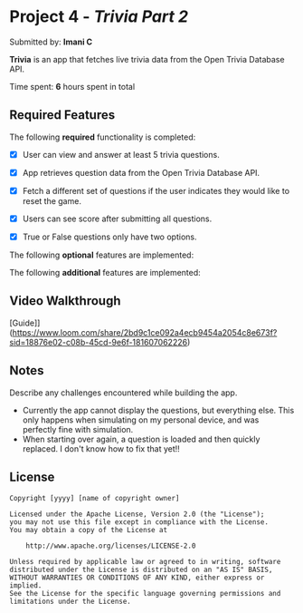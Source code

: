# Project 4 - *Trivia Part 2*

Submitted by: **Imani C**

**Trivia** is an app that fetches live trivia data from the Open Trivia Database API. 

Time spent: **6** hours spent in total

## Required Features

The following **required** functionality is completed:

- [x] User can view and answer at least 5 trivia questions.
- [x] App retrieves question data from the Open Trivia Database API.
- [x] Fetch a different set of questions if the user indicates they would like to reset the game.
- [x] Users can see score after submitting all questions.
- [x] True or False questions only have two options.


The following **optional** features are implemented:


The following **additional** features are implemented:


## Video Walkthrough

[Guide]](https://www.loom.com/share/2bd9c1ce092a4ecb9454a2054c8e673f?sid=18876e02-c08b-45cd-9e6f-181607062226)
## Notes

Describe any challenges encountered while building the app.

- Currently the app cannot display the questions, but everything else. This only happens when simulating on my personal device, and was perfectly fine with simulation.
- When starting over again, a question is loaded and then quickly replaced. I don't know how to fix that yet!!


## License

    Copyright [yyyy] [name of copyright owner]

    Licensed under the Apache License, Version 2.0 (the "License");
    you may not use this file except in compliance with the License.
    You may obtain a copy of the License at

        http://www.apache.org/licenses/LICENSE-2.0

    Unless required by applicable law or agreed to in writing, software
    distributed under the License is distributed on an "AS IS" BASIS,
    WITHOUT WARRANTIES OR CONDITIONS OF ANY KIND, either express or implied.
    See the License for the specific language governing permissions and
    limitations under the License.
